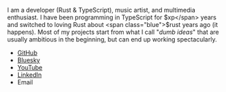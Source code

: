 I am a developer (<span class="blue">Rust & TypeScript</span>), music artist, and multimedia enthusiast. I have been programming in TypeScript for <span class="blue">$xp</span> years and switched to loving Rust about <span class="blue">$rust</span> years ago (it happens). Most of my projects start from what I call "_dumb ideas_" that are usually ambitious in the beginning, but can end up working spectacularly.

- [GitHub](https://thedevbird.com/github)
- [Bluesky](https://thedevbird.com/bluesky)
- [YouTube](https://thedevbird.com/youtube)
- [LinkedIn](https://thedevbird.com/linkedin)
- <a id="email">Email</a>

